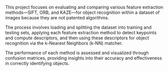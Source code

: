 This project focuses on evaluating and comparing various feature extraction methods—SIFT, 
ORB, and KAZE—for object recognition within a dataset of images because they are not 
patented algorithms. 

The process involves loading and splitting the dataset into training and 
testing sets, applying each feature extraction method to detect keypoints and compute 
descriptors, and then using these descriptors for object recognition via the k-Nearest 
Neighbors (k-NN) matcher.

The performance of each method is assessed and visualized 
through confusion matrices, providing insights into their accuracy and effectiveness in 
correctly identifying objects.
